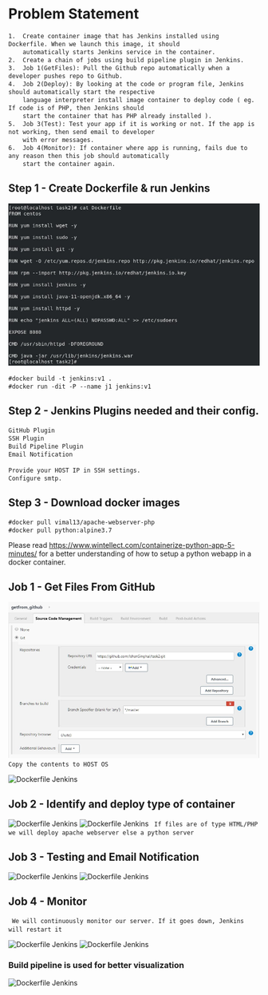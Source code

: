 # Problem Statement
```
1.	Create container image that has Jenkins installed using Dockerfile. When we launch this image, it should 
    automatically starts Jenkins service in the container.
2.	Create a chain of jobs using build pipeline plugin in Jenkins.
3.	Job 1(GetFiles): Pull the Github repo automatically when a developer pushes repo to Github.
4.	Job 2(Deploy): By looking at the code or program file, Jenkins should automatically start the respective
    language interpreter install image container to deploy code ( eg. If code is of PHP, then Jenkins should
    start the container that has PHP already installed ).
5.	Job 3(Test): Test your app if it is working or not. If the app is not working, then send email to developer
    with error messages.
6.	Job 4(Monitor): If container where app is running, fails due to any reason then this job should automatically
    start the container again.
```

## Step 1 - Create Dockerfile & run Jenkins
   ![Dockerfile Jenkins](/images/Jenkins_Dockerfile.jpg)
```
#docker build -t jenkins:v1 .
#docker run -dit -P --name j1 jenkins:v1
```
## Step 2 - Jenkins Plugins needed and their config.
```
GitHub Plugin
SSH Plugin
Build Pipeline Plugin
Email Notification

Provide your HOST IP in SSH settings.
Configure smtp.
```
## Step 3 - Download docker images
```
#docker pull vimal13/apache-webserver-php
#docker pull python:alpine3.7
```
Please read https://www.wintellect.com/containerize-python-app-5-minutes/ for a better understanding of how to setup a python webapp in a docker container.

## Job 1 - Get Files From GitHub
   ![Dockerfile Jenkins](/images/getfromgithub1.jpg)
```Copy the contents to HOST OS```

   ![Dockerfile Jenkins](/images/getfromgithub2.jpg)
   
## Job 2 - Identify and deploy type of container
   ![Dockerfile Jenkins](/images/deploy1.jpg)
   ![Dockerfile Jenkins](/images/deploy2.jpg)
``` If files are of type HTML/PHP we will deploy apache webserver else a python server```

## Job 3 -  Testing and Email Notification
   ![Dockerfile Jenkins](/images/test1.jpg)
   ![Dockerfile Jenkins](/images/test2.jpg)
   
## Job 4 - Monitor
``` We will continuously monitor our server. If it goes down, Jenkins will restart it```

   ![Dockerfile Jenkins](/images/monitor1.jpg)
   ![Dockerfile Jenkins](/images/monitor2.jpg)
   
### Build pipeline is used for better visualization
   ![Dockerfile Jenkins](/images/Build_Pipeline.jpg)

